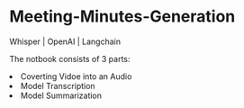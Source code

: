 # Meeting-Minutes-Generation
Whisper | OpenAI | Langchain

The notbook consists of 3 parts:
<li>Coverting Vidoe into an Audio</li>
<li>Model Transcription</li>
<li>Model Summarization</li>
